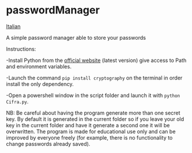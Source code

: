 # passwordManager
[Italian](/ReadMe/IT.md)

A simple password manager able to store your passwords

Instructions: 

-Install Python from the [official website](https://www.python.org/downloads/) (latest version) give access to Path and environment variables. 

-Launch the command ```pip install cryptography``` on the terminal in order install the only dependency. 

-Open a powershell window in the script folder and launch it with ```python Cifra.py```.


NB: Be careful about having the program generate more than one secret key. By default it is generated in the current folder so if you leave your old key in the current folder and have it generate a second one it will be overwritten. The program is made for educational use only and can be improved by everyone freely (for example, there is no functionality to change passwords already saved).